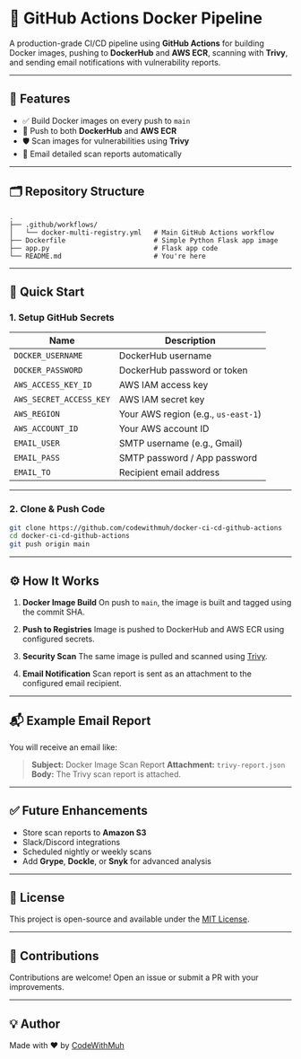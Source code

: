 # 🚀 GitHub Actions Docker Pipeline

A production-grade CI/CD pipeline using **GitHub Actions** for building Docker images, pushing to **DockerHub** and **AWS ECR**, scanning with **Trivy**, and sending email notifications with vulnerability reports.

---

## 🔧 Features

* ✅ Build Docker images on every push to `main`
* 🔁 Push to both **DockerHub** and **AWS ECR**
* 🛡️ Scan images for vulnerabilities using **Trivy**
* 📧 Email detailed scan reports automatically

---

## 🗂️ Repository Structure

```
.
├── .github/workflows/
│   └── docker-multi-registry.yml   # Main GitHub Actions workflow
├── Dockerfile                      # Simple Python Flask app image
├── app.py                          # Flask app code
└── README.md                       # You're here
```

---

## 🚀 Quick Start

### 1. Setup GitHub Secrets

| Name                    | Description                         |
| ----------------------- | ----------------------------------- |
| `DOCKER_USERNAME`       | DockerHub username                  |
| `DOCKER_PASSWORD`       | DockerHub password or token         |
| `AWS_ACCESS_KEY_ID`     | AWS IAM access key                  |
| `AWS_SECRET_ACCESS_KEY` | AWS IAM secret key                  |
| `AWS_REGION`            | Your AWS region (e.g., `us-east-1`) |
| `AWS_ACCOUNT_ID`        | Your AWS account ID                 |
| `EMAIL_USER`            | SMTP username (e.g., Gmail)         |
| `EMAIL_PASS`            | SMTP password / App password        |
| `EMAIL_TO`              | Recipient email address             |

---

### 2. Clone & Push Code

```bash
git clone https://github.com/codewithmuh/docker-ci-cd-github-actions
cd docker-ci-cd-github-actions
git push origin main
```

---

## ⚙️ How It Works

1. **Docker Image Build**
   On push to `main`, the image is built and tagged using the commit SHA.

2. **Push to Registries**
   Image is pushed to DockerHub and AWS ECR using configured secrets.

3. **Security Scan**
   The same image is pulled and scanned using [Trivy](https://github.com/aquasecurity/trivy).

4. **Email Notification**
   Scan report is sent as an attachment to the configured email recipient.

---

## 📬 Example Email Report

You will receive an email like:

> **Subject:** Docker Image Scan Report
> **Attachment:** `trivy-report.json`
> **Body:** The Trivy scan report is attached.

---

## ✅ Future Enhancements

* Store scan reports to **Amazon S3**
* Slack/Discord integrations
* Scheduled nightly or weekly scans
* Add **Grype**, **Dockle**, or **Snyk** for advanced analysis

---

## 📄 License

This project is open-source and available under the [MIT License](LICENSE).

---

## 🙌 Contributions

Contributions are welcome! Open an issue or submit a PR with your improvements.

---

## 💡 Author

Made with ❤️ by [CodeWithMuh](https://github.com/codewithmuh)
